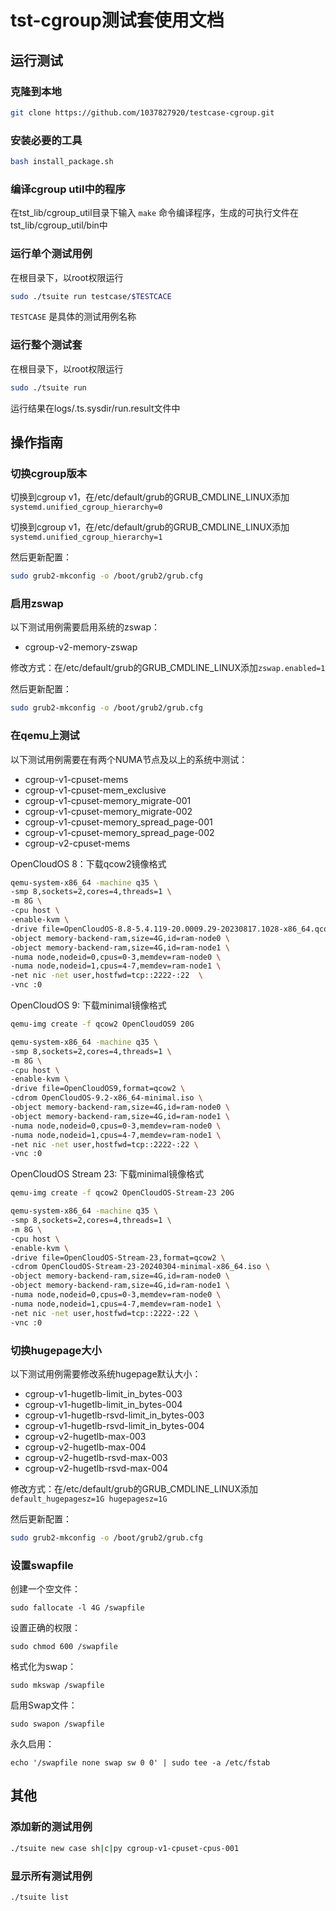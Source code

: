 # tst-cgroup测试套使用文档

## 运行测试

### 克隆到本地

```bash
git clone https://github.com/1037827920/testcase-cgroup.git
```

### 安装必要的工具

```bash
bash install_package.sh
```

### 编译cgroup util中的程序

在tst_lib/cgroup_util目录下输入 `make` 命令编译程序，生成的可执行文件在tst_lib/cgroup_util/bin中

### 运行单个测试用例

在根目录下，以root权限运行

```bash
sudo ./tsuite run testcase/$TESTCACE
```

`TESTCASE` 是具体的测试用例名称

### 运行整个测试套

在根目录下，以root权限运行

```bash
sudo ./tsuite run
```

运行结果在logs/.ts.sysdir/run.result文件中

## 操作指南

### 切换cgroup版本

切换到cgroup v1，在/etc/default/grub的GRUB_CMDLINE_LINUX添加`systemd.unified_cgroup_hierarchy=0`

切换到cgroup v1，在/etc/default/grub的GRUB_CMDLINE_LINUX添加`systemd.unified_cgroup_hierarchy=1`

然后更新配置：

```bash
sudo grub2-mkconfig -o /boot/grub2/grub.cfg
```

### 启用zswap

以下测试用例需要启用系统的zswap：

- cgroup-v2-memory-zswap

修改方式：在/etc/default/grub的GRUB_CMDLINE_LINUX添加`zswap.enabled=1`

然后更新配置：

```bash
sudo grub2-mkconfig -o /boot/grub2/grub.cfg
```

### 在qemu上测试

以下测试用例需要在有两个NUMA节点及以上的系统中测试：

- cgroup-v1-cpuset-mems
- cgroup-v1-cpuset-mem_exclusive
- cgroup-v1-cpuset-memory_migrate-001
- cgroup-v1-cpuset-memory_migrate-002
- cgroup-v1-cpuset-memory_spread_page-001
- cgroup-v1-cpuset-memory_spread_page-002
- cgroup-v2-cpuset-mems

OpenCloudOS 8：下载qcow2镜像格式

```bash
qemu-system-x86_64 -machine q35 \
-smp 8,sockets=2,cores=4,threads=1 \
-m 8G \
-cpu host \
-enable-kvm \
-drive file=OpenCloudOS-8.8-5.4.119-20.0009.29-20230817.1028-x86_64.qcow2,format=qcow2 \
-object memory-backend-ram,size=4G,id=ram-node0 \
-object memory-backend-ram,size=4G,id=ram-node1 \
-numa node,nodeid=0,cpus=0-3,memdev=ram-node0 \
-numa node,nodeid=1,cpus=4-7,memdev=ram-node1 \
-net nic -net user,hostfwd=tcp::2222-:22  \
-vnc :0
```

OpenCloudOS 9: 下载minimal镜像格式

```bash
qemu-img create -f qcow2 OpenCloudOS9 20G 
```

```bash
qemu-system-x86_64 -machine q35 \
-smp 8,sockets=2,cores=4,threads=1 \
-m 8G \
-cpu host \
-enable-kvm \
-drive file=OpenCloudOS9,format=qcow2 \
-cdrom OpenCloudOS-9.2-x86_64-minimal.iso \
-object memory-backend-ram,size=4G,id=ram-node0 \
-object memory-backend-ram,size=4G,id=ram-node1 \
-numa node,nodeid=0,cpus=0-3,memdev=ram-node0 \
-numa node,nodeid=1,cpus=4-7,memdev=ram-node1 \
-net nic -net user,hostfwd=tcp::2222-:22 \
-vnc :0
```

OpenCloudOS Stream 23: 下载minimal镜像格式

```bash
qemu-img create -f qcow2 OpenCloudOS-Stream-23 20G 
```

```bash
qemu-system-x86_64 -machine q35 \
-smp 8,sockets=2,cores=4,threads=1 \
-m 8G \
-cpu host \
-enable-kvm \
-drive file=OpenCloudOS-Stream-23,format=qcow2 \
-cdrom OpenCloudOS-Stream-23-20240304-minimal-x86_64.iso \
-object memory-backend-ram,size=4G,id=ram-node0 \
-object memory-backend-ram,size=4G,id=ram-node1 \
-numa node,nodeid=0,cpus=0-3,memdev=ram-node0 \
-numa node,nodeid=1,cpus=4-7,memdev=ram-node1 \
-net nic -net user,hostfwd=tcp::2222-:22 \
-vnc :0
```

### 切换hugepage大小

以下测试用例需要修改系统hugepage默认大小：

- cgroup-v1-hugetlb-limit_in_bytes-003
- cgroup-v1-hugetlb-limit_in_bytes-004
- cgroup-v1-hugetlb-rsvd-limit_in_bytes-003
- cgroup-v1-hugetlb-rsvd-limit_in_bytes-004
- cgroup-v2-hugetlb-max-003
- cgroup-v2-hugetlb-max-004
- cgroup-v2-hugetlb-rsvd-max-003
- cgroup-v2-hugetlb-rsvd-max-004

修改方式：在/etc/default/grub的GRUB_CMDLINE_LINUX添加`default_hugepagesz=1G hugepagesz=1G`

然后更新配置：

```bash
sudo grub2-mkconfig -o /boot/grub2/grub.cfg
```

### 设置swapfile

创建一个空文件：

```
sudo fallocate -l 4G /swapfile
```

设置正确的权限：

```
sudo chmod 600 /swapfile
```

格式化为swap：

```
sudo mkswap /swapfile
```

启用Swap文件：

```
sudo swapon /swapfile
```

永久启用：

```
echo '/swapfile none swap sw 0 0' | sudo tee -a /etc/fstab
```

## 其他

### 添加新的测试用例

```bash
./tsuite new case sh|c|py cgroup-v1-cpuset-cpus-001
```

### 显示所有测试用例

```bash
./tsuite list
```

